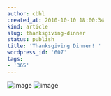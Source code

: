 ```yaml
---
author: cbhl
created_at: 2010-10-10 18:00:34
kind: article
slug: thanksgiving-dinner
status: publish
title: 'Thanksgiving Dinner! '
wordpress_id: '607'
tags:
- '365'
---
```


![image](http://blog.azuresky.ca/blog/wp-content/uploads/2010/10/wpid-IMG_20101010_175806.jpg)
![image](http://blog.azuresky.ca/blog/wp-content/uploads/2010/10/wpid-IMG_20101010_175835.jpg)

